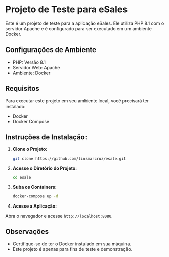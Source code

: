 # Projeto de Teste para eSales
Este é um projeto de teste para a aplicação eSales. Ele utiliza PHP 8.1 com o servidor Apache e é configurado para ser executado em um ambiente Docker.
## Configurações de Ambiente
 - PHP: Versão 8.1
 - Servidor Web: Apache
 - Ambiente: Docker

 ## Requisitos

  Para executar este projeto em seu ambiente local, você precisará ter instalado:

  - Docker
  - Docker Compose
   
## Instruções de Instalação:

1. **Clone o Projeto:**
   ```bash
   git clone https://github.com/linsmarcruz/esale.git

2. **Acesse o Diretório do Projeto:**
   ```bash
   cd esale

3. **Suba os Containers:**
   ```bash
   docker-compose up -d

4. **Acesse a Aplicação:** 
 
Abra o navegador e acesse `http://localhost:8080`.

## Observações
- Certifique-se de ter o Docker instalado em sua máquina.
- Este projeto é apenas para fins de teste e demonstração.
